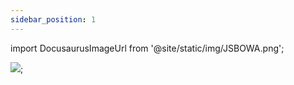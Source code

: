 ```yaml
---
sidebar_position: 1
---
```



import DocusaurusImageUrl from '@site/static/img/JSBOWA.png';

<img src={DocusaurusImageUrl} />;